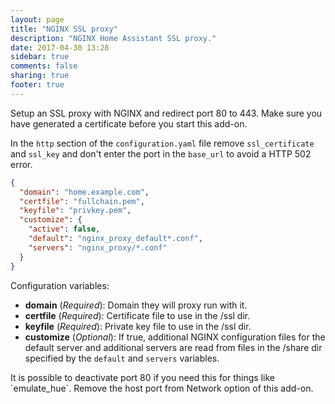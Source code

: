 ```yaml
---
layout: page
title: "NGINX SSL proxy"
description: "NGINX Home Assistant SSL proxy."
date: 2017-04-30 13:28
sidebar: true
comments: false
sharing: true
footer: true
---
```


Setup an SSL proxy with NGINX and redirect port 80 to 443. Make sure you have generated a certificate before you start this add-on.

In the `http` section of the `configuration.yaml` file remove `ssl_certificate` and `ssl_key` and don't enter the port in the `base_url` to avoid a HTTP 502 error.

```json
{
  "domain": "home.example.com",
  "certfile": "fullchain.pem",
  "keyfile": "privkey.pem",
  "customize": {
    "active": false,
    "default": "nginx_proxy_default*.conf",
    "servers": "nginx_proxy/*.conf"
  }
}
```

Configuration variables:

- **domain** (*Required*): Domain they will proxy run with it.
- **certfile** (*Required*): Certificate file to use in the /ssl dir.
- **keyfile** (*Required*): Private key file to use in the /ssl dir.
- **customize** (*Optional*): If true, additional NGINX configuration files for the default server and additional servers are read from files in the /share dir specified by the `default` and `servers` variables.

<p class='note'>
It is possible to deactivate port 80 if you need this for things like `emulate_hue`. Remove the host port from Network option of this add-on.
</p>
